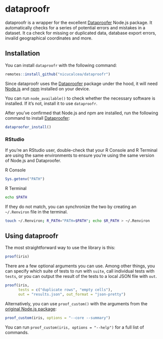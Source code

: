 dataproofr
================

dataproofr is a wrapper for the excellent
[Dataproofer](https://github.com/dataproofer/Dataproofer) Node.js
package. It automatically checks for a series of potential errors and
mistakes in a dataset. It ca check for missing or duplicated data,
database export errors, invalid geographical coordinates and more.

## Installation

You can install `dataproofr` with the following command:

``` r
remotes::install_github("nicucalcea/dataproofr")
```

Since dataproofr uses the
[Dataproofer](https://github.com/dataproofer/Dataproofer) package under
the hood, it will need [Node.js](https://nodejs.org/en/download/) and
[npm](https://www.npmjs.com/package/download) installed on your device.

You can run `node_available()` to check whether the necessary software
is installed. If it’s not, install it to use `dataproofr`.

After you’ve confirmed that Node.js and npm are installed, run the
following command to install
[Dataproofer](https://github.com/dataproofer/Dataproofer):

``` r
dataproofer_install()
```

### RStudio

If you’re an RStudio user, double-check that your R Console and R
Terminal are using the same environments to ensure you’re using the same
version of Node.js and Dataproofer.

R Console

``` r
Sys.getenv("PATH")
```

R Terminal

``` sh
echo $PATH
```

If they do not match, you can synchronize the two by creating an
`~/.Renviron` file in the terminal.

``` sh
touch ~/.Renviron; R_PATH="PATH=$PATH"; echo $R_PATH > ~/.Renviron
```

## Using dataproofr

The most straightforward way to use the library is this:

``` r
proof(iris)
```

There are a few optional arguments you can use. Among other things, you
can specify which suite of tests to run with `suite`, call individual
tests with `tests`, or you can output the result of the tests to a local
JSON file with `out`.

``` r
proof(iris,
      tests = c("duplicate rows", "empty cells"),
      out = "results.json", out_format = "json-pretty")
```

Alternatively, you can use `proof_custom()` with the arguments from the
[original Node.js package](https://github.com/dataproofer/Dataproofer):

``` r
proof_custom(iris, options = "--core --summary")
```

You can run `proof_custom(iris, options = "--help")` for a full list of
commands.
